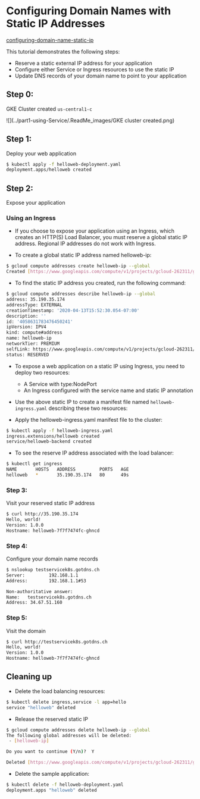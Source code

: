 # Configuring Domain Names with Static IP Addresses

[configuring-domain-name-static-ip](https://cloud.google.com/kubernetes-engine/docs/tutorials/configuring-domain-name-static-ip)

This tutorial demonstrates the following steps:

- Reserve a static external IP address for your application
- Configure either Service or Ingress resources to use the static IP
- Update DNS records of your domain name to point to your application


## Step 0:
GKE Cluster created `us-central1-c	`

![](../part1-using-Service/.ReadMe_images/GKE cluster created.png)

## Step 1: 

Deploy your web application

```bash
$ kubectl apply -f helloweb-deployment.yaml
deployment.apps/helloweb created
```

## Step 2: 

Expose your application

### Using an Ingress
- If you choose to expose your application using an Ingress, 
which creates an HTTP(S) Load Balancer, you must reserve a global static IP address. Regional IP addresses do not work with Ingress.

- To create a global static IP address named helloweb-ip:
  

```bash
$ gcloud compute addresses create helloweb-ip --global
Created [https://www.googleapis.com/compute/v1/projects/gcloud-262311/global/addresses/helloweb-ip].
```
  
- To find the static IP address you created, run the following command:
 
```bash
$ gcloud compute addresses describe helloweb-ip --global
address: 35.190.35.174
addressType: EXTERNAL
creationTimestamp: '2020-04-13T15:52:30.054-07:00'
description: ''
id: '4058631783476450241'
ipVersion: IPV4
kind: compute#address
name: helloweb-ip
networkTier: PREMIUM
selfLink: https://www.googleapis.com/compute/v1/projects/gcloud-262311/global/addresses/helloweb-ip
status: RESERVED
```

- To expose a web application on a static IP using Ingress, you need to deploy two resources:
    - A Service with type:NodePort
    - An Ingress configured with the service name and static IP annotation

- Use the above static IP to create a manifest file named `helloweb-ingress.yaml` describing these two resources:
  

- Apply the helloweb-ingress.yaml manifest file to the cluster:
  

```bash
$ kubectl apply -f helloweb-ingress.yaml
ingress.extensions/helloweb created
service/helloweb-backend created
```

- To see the reserve IP address associated with the load balancer:
  
```bash
$ kubectl get ingress
NAME       HOSTS   ADDRESS         PORTS   AGE
helloweb   *       35.190.35.174   80      49s
```

### Step 3: 

Visit your reserved static IP address

```bash
$ curl http://35.190.35.174
Hello, world!
Version: 1.0.0
Hostname: helloweb-7f7f7474fc-ghncd
```

### Step 4:

Configure your domain name records
```bash
$ nslookup testservicek8s.gotdns.ch                       
Server:         192.168.1.1
Address:        192.168.1.1#53

Non-authoritative answer:
Name:   testservicek8s.gotdns.ch
Address: 34.67.51.160
```

### Step 5:
Visit the domain

```bash
$ curl http://testservicek8s.gotdns.ch                       
Hello, world!
Version: 1.0.0
Hostname: helloweb-7f7f7474fc-ghncd
```

## Cleaning up

- Delete the load balancing resources:
  
```bash
$ kubectl delete ingress,service -l app=hello
service "helloweb" deleted
```

- Release the reserved static IP

```bash
$ gcloud compute addresses delete helloweb-ip --global
The following global addresses will be deleted:
 - [helloweb-ip]

Do you want to continue (Y/n)?  Y

Deleted [https://www.googleapis.com/compute/v1/projects/gcloud-262311/global/addresses/helloweb-ip].
```

- Delete the sample application:
  
```bash
$ kubectl delete -f helloweb-deployment.yaml
deployment.apps "helloweb" deleted
```